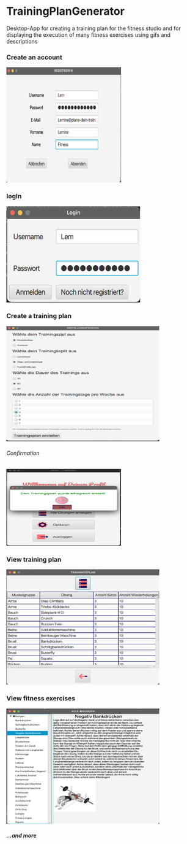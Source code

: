 # TrainingPlanGenerator  

 Desktop-App for creating a training plan for the fitness studio and for displaying the execution of many fitness exercises using gifs and descriptions


<h3> Create an account </h3> 
 
 <img src="https://github.com/Leminee/TrainingPlanGenerator/blob/master/images/register.png" height="300" width="300"> 
 
 <h3>logIn</h3> 
 
 <img src="https://github.com/Leminee/TrainingPlanGenerator/blob/master/images/Bildschirmfoto%202021-04-09%20um%2023.27.09.png" height="250" width="350">   
 
 
 <h3>Create a training plan</h3> 
 
 <img src="https://github.com/Leminee/TrainingPlanGenerator/blob/master/images/Bildschirmfoto%202021-04-09%20um%2023.27.35.png" height="300" width="400">   
 
 <h6> Confirmation </h6>  
 
  <img src="https://github.com/Leminee/TrainingPlanGenerator/blob/master/images/Bildschirmfoto%202021-04-09%20um%2023.27.46.png" height="200" width="300"> 
  
 
<h3> View training plan </h3> 

<img src="https://github.com/Leminee/TrainingPlanGenerator/blob/master/images/Bildschirmfoto%202021-04-09%20um%2023.28.38.png" height="300" width="400"> 

<h3> View fitness exercises </h3>  

<img src="https://github.com/Leminee/TrainingPlanGenerator/blob/master/images/Bildschirmfoto%202021-04-09%20um%2023.29.06.png" height="300" width="400"> 


<h5>...and more </h5>


 
 
 
 
 
